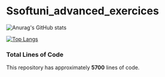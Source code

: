 # Ssoftuni_advanced_exercices
![Anurag's GitHub stats](https://github-readme-stats.vercel.app/api?username=Mikeeyh&show_icons=true&theme=tokyonight)

[![Top Langs](https://github-readme-stats.vercel.app/api/top-langs/?username=Mikeeyh&layout=donut&card_width=300&theme=tokyonight)](https://github.com/anuraghazra/github-readme-stats)


### Total Lines of Code
This repository has approximately **5700** lines of code.